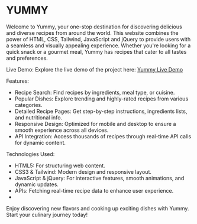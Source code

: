 # YUMMY
Welcome to Yummy, your one-stop destination for discovering delicious and diverse recipes from around the world. This website combines the power of HTML, CSS, Tailwind, JavaScript and jQuery to provide users with a seamless and visually appealing experience. Whether you're looking for a quick snack or a gourmet meal, Yummy has recipes that cater to all tastes and preferences.

Live Demo:
Explore the live demo of the project here: [Yummy Live Demo](https://aboelwafa2936.github.io/Yummy)

Features:
- Recipe Search: Find recipes by ingredients, meal type, or cuisine.
- Popular Dishes: Explore trending and highly-rated recipes from various categories.
- Detailed Recipe Pages: Get step-by-step instructions, ingredients lists, and nutritional info.
- Responsive Design: Optimized for mobile and desktop to ensure a smooth experience across all devices.
- API Integration: Access thousands of recipes through real-time API calls for dynamic content.

Technologies Used:
- HTML5: For structuring web content.
- CSS3 & Tailwind: Modern design and responsive layout.
- JavaScript & jQuery: For interactive features, smooth animations, and dynamic updates.
- APIs: Fetching real-time recipe data to enhance user experience.
- 
Enjoy discovering new flavors and cooking up exciting dishes with Yummy. Start your culinary journey today!
